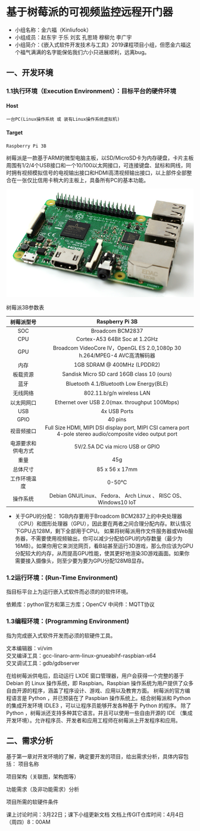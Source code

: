 # 基于树莓派的可视频监控远程开门器

- 小组名称：金六福（Kinliufook）
- 小组成员：赵东宇 于乐 刘玄 孔思琦 穆柳允 李广宇
- 小组简介：《嵌入式软件开发技术与工具》2019课程项目小组，但愿金六福这个福气满满的名字能保佑我们六小只进展顺利，远离bug。

## 一、开发环境

### 1.1执行环境（Execution Environment）：目标平台的硬件环境

#### Host

    一台PC(Linux操作系统 或 装有Linux操作系统虚拟机)

#### Target

    Raspberry Pi 3B

树莓派是一款基于ARM的微型电脑主板，以SD/MicroSD卡为内存硬盘，卡片主板周围有1/2/4个USB接口和一个10/100以太网接口，可连接键盘、鼠标和网线，同时拥有视频模拟信号的电视输出接口和HDMI高清视频输出接口，以上部件全部整合在一张仅比信用卡稍大的主板上，具备所有PC的基本功能。

![The Raspberry Pi 3 board](https://github.com/WolffyAndy/Kinliufook/blob/master/img/The%20Raspberry%20Pi%203%20board.png)

树莓派3B参数表

| 树莓派型号 | Raspberry Pi 3B |
| :---: | :---: |
| SOC | Broadcom BCM2837 |
| CPU | Cortex-A53 64Bit Soc at 1.2GHz |
| GPU | Broadcom VideoCore IV，OpenGL ES 2.0,1080p 30 h.264/MPEG-4 AVC高清解码器 |
| 内存 | 1GB SDRAM @ 400MHz (LPDDR2) |
| 板载资源 | Sandisk Micro SD card 16GB class 10 (ours) |
| 蓝牙 | Bluetooth 4.1/Bluetooth Low Energy(BLE) |
| 无线网络 | 802.11.b/g/n wireless LAN |
| 以太网网口 | Ethernet over USB 2.0(max. throughput 100Mbps) |
| USB | 4x USB Ports |
| GPIO | 40 pins |
| 视音频接口 | Full Size HDMI, MIPI DSI display port, MIPI CSI camera port 4-pole stereo audio/composite video output port |
| 电源要求和供电方式 | 5V/2.5A DC via micro USB or GPIO |
| 重量 | 45g |
| 总体尺寸 | 85 x 56 x 17mm |
| 工作环境温度 | 0-50℃ |
| 操作系统 | Debian GNU/Linux、 Fedora、 Arch Linux 、 RISC OS、 Windows10 IoT |

- 关于GPU的分配：
1GB内存要用于Broadcom BCM2837上的中央处理器（CPU）和图形处理器（GPU），因此要在两者之间合理分配内存。默认情况下GPU占128M，剩下全部用于CPU。
如果将树莓派用作文件服务器或Web服务器，不需要使用视频输出，你可以减少分配给GPU的内存数量（最少为16MB）。如果你用它来浏览网页，看B站甚至运行3D游戏，那么你应该为GPU分配较大的内存，从而提高GPU性能，使其更好地渲染3D游戏画面。如果你需要接入摄像头，则至少要为要为GPU分配128MB显存。


### 1.2运行环境：(Run-Time Environment)
  指目标平台上为运行嵌入式软件而必须的的软件环境。

依赖库：python官方和第三方库；OpenCV
中间件：MQTT协议


### 1.3编程环境：(Programming Environment)
  指为完成嵌入式软件开发而必须的软硬件工具。

  文本编辑器：vi/vim  
交叉编译工具：gcc-linaro-arm-linux-gnueabihf-raspbian-x64  
交叉调试工具：gdb/gdbserver

在给树莓派供电后，启动运行 LXDE 窗口管理器，用户会获得一个完整的基于 Debian 的 Linux 操作系统，即 Raspbian。Raspbian 操作系统为用户提供了众多自由开源的程序，涵盖了程序设计、游戏、应用以及教育方面。 树莓派的官方编程语言是 Python ，并已预装在了 Paspbian 操作系统上。结合树莓派和 Python 的集成开发环境 IDLE3 ，可以让程序员能够开发各种基于 Python 的程序。 除了 Python ，树莓派还支持多种其它语言。并且可以使用一些自由开源的 IDE （集成开发环境）。允许程序员、开发者和应用工程师在树莓派上开发程序和应用。





## 二、需求分析
基于第一章对开发环境的了解，确定要开发的项目，给出需求分析，具体内容包括：
项目名称

项目架构（关联图，架构图等）

功能需求（及非功能需求）分析

项目所需的软硬件条件

课上讨论时间：3月22日；课下小组更新文档
文档上传GIT仓库时间：4月4日（周四）8：00AM

